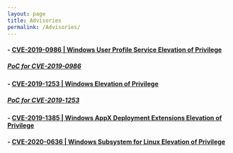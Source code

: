 ```yaml
---
layout: page
title: Advisories
permalink: /Advisories/
---
```

#### - [CVE-2019-0986 | Windows User Profile Service Elevation of Privilege](https://portal.msrc.microsoft.com/en-us/security-guidance/advisory/CVE-2019-0986)
##### [PoC for CVE-2019-0986](https://github.com/padovah4ck/CVE-2019-0986) 
   

#### - [CVE-2019-1253 | Windows Elevation of Privilege](https://portal.msrc.microsoft.com/en-us/security-guidance/advisory/CVE-2019-1253)
##### [PoC for CVE-2019-1253](https://github.com/padovah4ck/CVE-2019-1253)   
   

#### - [CVE-2019-1385 | Windows AppX Deployment Extensions Elevation of Privilege](https://portal.msrc.microsoft.com/en-us/security-guidance/advisory/CVE-2019-1385)

#### - [CVE-2020-0636 | Windows Subsystem for Linux Elevation of Privilege](https://portal.msrc.microsoft.com/en-us/security-guidance/advisory/CVE-2020-0636)
